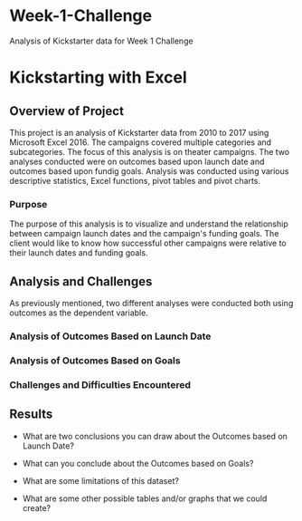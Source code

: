 # Week-1-Challenge
Analysis of Kickstarter data for Week 1 Challenge
# Kickstarting with Excel

## Overview of Project
This project is an analysis of Kickstarter data from 2010 to 2017 using Microsoft Excel 2016.  The campaigns covered multiple categories and subcategories.  The focus of this analysis is on theater campaigns.  The two analyses conducted were on outcomes based upon launch date and outcomes based upon fundig goals.  Analysis was conducted using various descriptive statistics, Excel functions, pivot tables and pivot charts.

### Purpose
The purpose of this analysis is to visualize and understand the relationship between campaign launch dates and the campaign's funding goals.  The client would like to know how successful other campaigns were relative to their launch dates and funding goals.

## Analysis and Challenges
As previously mentioned, two different analyses were conducted both using outcomes as the dependent variable.

### Analysis of Outcomes Based on Launch Date

### Analysis of Outcomes Based on Goals

### Challenges and Difficulties Encountered

## Results

- What are two conclusions you can draw about the Outcomes based on Launch Date?

- What can you conclude about the Outcomes based on Goals?

- What are some limitations of this dataset?

- What are some other possible tables and/or graphs that we could create?
